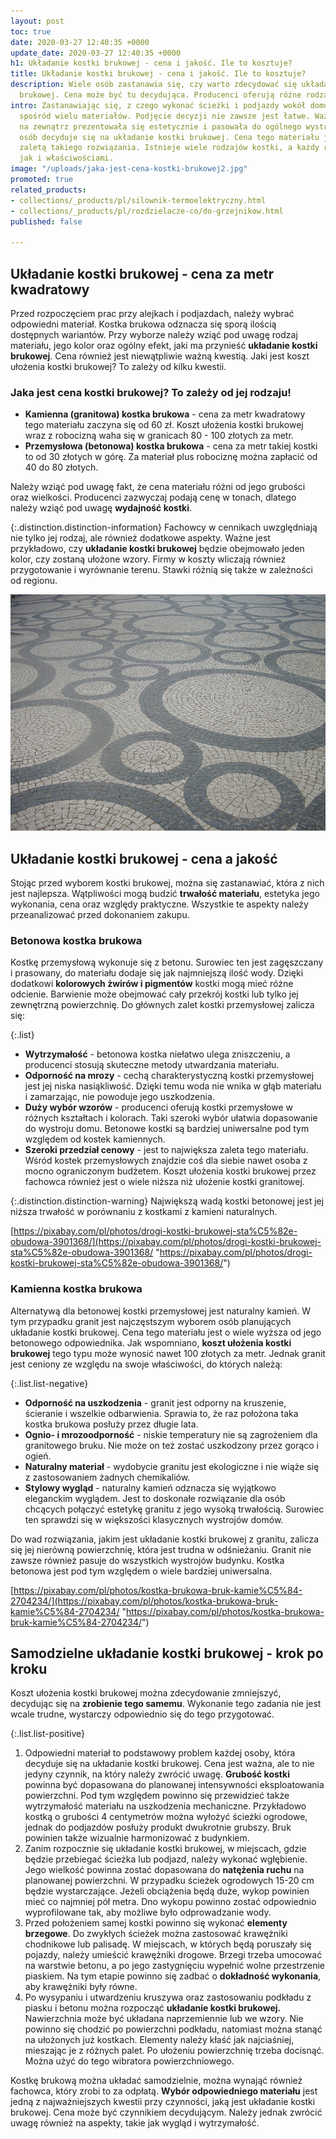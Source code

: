```yaml
---
layout: post
toc: true
date: 2020-03-27 12:40:35 +0000
update_date: 2020-03-27 12:40:35 +0000
h1: Układanie kostki brukowej - cena i jakość. Ile to kosztuje?
title: Układanie kostki brukowej - cena i jakość. Ile to kosztuje?
description: Wiele osób zastanawia się, czy warto zdecydować się układanie kostki
  brukowej. Cena może być tu decydująca. Producenci oferują różne rodzaje kostki brukowej.
intro: Zastanawiając się, z czego wykonać ścieżki i podjazdy wokół domu, można wybierać
  spośród wielu materiałów. Podjęcie decyzji nie zawsze jest łatwe. Ważne, aby przestrzeń
  na zewnątrz prezentowała się estetycznie i pasowała do ogólnego wystroju domu. Wiele
  osób decyduje się na układanie kostki brukowej. Cena tego materiału jest zdecydowanie
  zaletą takiego rozwiązania. Istnieje wiele rodzajów kostki, a każdy różni się ceną,
  jak i właściwościami.
image: "/uploads/jaka-jest-cena-kostki-brukowej2.jpg"
promoted: true
related_products:
- collections/_products/pl/silownik-termoelektryczny.html
- collections/_products/pl/rozdzielacze-co/do-grzejnikow.html
published: false

---
```

## Układanie kostki brukowej - cena za metr kwadratowy

Przed rozpoczęciem prac przy alejkach i podjazdach, należy wybrać odpowiedni materiał. Kostka brukowa odznacza się sporą ilością dostępnych wariantów. Przy wyborze należy wziąć pod uwagę rodzaj materiału, jego kolor oraz ogólny efekt, jaki ma przynieść **układanie kostki brukowej**. Cena również jest niewątpliwie ważną kwestią. Jaki jest koszt ułożenia kostki brukowej? To zależy od kilku kwestii.

### Jaka jest cena kostki brukowej? To zależy od jej rodzaju!

* **Kamienna (granitowa) kostka brukowa** - cena za metr kwadratowy tego materiału zaczyna się od 60 zł. Koszt ułożenia kostki brukowej wraz z robocizną waha się w granicach 80 - 100 złotych za metr.
* **Przemysłowa (betonowa) kostka brukowa** - cena za metr takiej kostki to od 30 złotych w górę. Za materiał plus robociznę można zapłacić od 40 do 80 złotych.

Należy wziąć pod uwagę fakt, że cena materiału różni od jego grubości oraz wielkości. Producenci zazwyczaj podają cenę w tonach, dlatego należy wziąć pod uwagę **wydajność kostki**.

{:.distinction.distinction-information}
Fachowcy w cennikach uwzględniają nie tylko jej rodzaj, ale również dodatkowe aspekty. Ważne jest przykładowo, czy **układanie kostki brukowej** będzie obejmowało jeden kolor, czy zostaną ułożone wzory. Firmy w koszty wliczają również przygotowanie i wyrównanie terenu. Stawki różnią się także w zależności od regionu.

![Jaka jest cena kostki brukowej? To zależy od jej rodzaju!](/uploads/jaka-jest-cena-kostki-brukowej2.jpg "Jaka jest cena kostki brukowej? To zależy od jej rodzaju!")

## Układanie kostki brukowej - cena a jakość

Stojąc przed wyborem kostki brukowej, można się zastanawiać, która z nich jest najlepsza. Wątpliwości mogą budzić **trwałość materiału**, estetyka jego wykonania, cena oraz względy praktyczne. Wszystkie te aspekty należy przeanalizować przed dokonaniem zakupu.

### Betonowa kostka brukowa

Kostkę przemysłową wykonuje się z betonu. Surowiec ten jest zagęszczany i prasowany, do materiału dodaje się jak najmniejszą ilość wody. Dzięki dodatkowi **kolorowych żwirów i pigmentów** kostki mogą mieć różne odcienie. Barwienie może obejmować cały przekrój kostki lub tylko jej zewnętrzną powierzchnię. Do głównych zalet kostki przemysłowej zalicza się:

{:.list}

* **Wytrzymałość** - betonowa kostka niełatwo ulega zniszczeniu, a producenci stosują skuteczne metody utwardzania materiału.
* **Odporność na mrozy** - cechą charakterystyczną kostki przemysłowej jest jej niska nasiąkliwość. Dzięki temu woda nie wnika w głąb materiału i zamarzając, nie powoduje jego uszkodzenia.
* **Duży wybór wzorów** - producenci oferują kostki przemysłowe w różnych kształtach i kolorach. Taki szeroki wybór ułatwia dopasowanie do wystroju domu. Betonowe kostki są bardziej uniwersalne pod tym względem od kostek kamiennych.
* **Szeroki przedział cenowy** - jest to największa zaleta tego materiału. Wśród kostek przemysłowych znajdzie coś dla siebie nawet osoba z mocno ograniczonym budżetem. Koszt ułożenia kostki brukowej przez fachowca również jest o wiele niższa niż ułożenie kostki granitowej.

{:.distinction.distinction-warning}
Największą wadą kostki betonowej jest jej niższa trwałość w porównaniu z kostkami z kamieni naturalnych.

[https://pixabay.com/pl/photos/drogi-kostki-brukowej-sta%C5%82e-obudowa-3901368/](https://pixabay.com/pl/photos/drogi-kostki-brukowej-sta%C5%82e-obudowa-3901368/ "https://pixabay.com/pl/photos/drogi-kostki-brukowej-sta%C5%82e-obudowa-3901368/")

### Kamienna kostka brukowa

Alternatywą dla betonowej kostki przemysłowej jest naturalny kamień. W tym przypadku granit jest najczęstszym wyborem osób planujących układanie kostki brukowej. Cena tego materiału jest o wiele wyższa od jego betonowego odpowiednika. Jak wspomniano, **koszt ułożenia kostki brukowej** tego typu może wynosić nawet 100 złotych za metr. Jednak granit jest ceniony ze względu na swoje właściwości, do których należą:

{:.list.list-negative}

* **Odporność na uszkodzenia** - granit jest odporny na kruszenie, ścieranie i wszelkie odbarwienia. Sprawia to, że raz położona taka kostka brukowa posłuży przez długie lata.
* **Ognio- i mrozoodporność** - niskie temperatury nie są zagrożeniem dla granitowego bruku. Nie może on też zostać uszkodzony przez gorąco i ogień.
* **Naturalny materiał** - wydobycie granitu jest ekologiczne i nie wiąże się z zastosowaniem żadnych chemikaliów.
* **Stylowy wygląd** - naturalny kamień odznacza się wyjątkowo eleganckim wyglądem. Jest to doskonałe rozwiązanie dla osób chcących połączyć estetykę granitu z jego wysoką trwałością. Surowiec ten sprawdzi się w większości klasycznych wystrojów domów.

Do wad rozwiązania, jakim jest układanie kostki brukowej z granitu, zalicza się jej nierówną powierzchnię, która jest trudna w odśnieżaniu. Granit nie zawsze również pasuje do wszystkich wystrojów budynku. Kostka betonowa jest pod tym względem o wiele bardziej uniwersalna.

[https://pixabay.com/pl/photos/kostka-brukowa-bruk-kamie%C5%84-2704234/](https://pixabay.com/pl/photos/kostka-brukowa-bruk-kamie%C5%84-2704234/ "https://pixabay.com/pl/photos/kostka-brukowa-bruk-kamie%C5%84-2704234/")

## Samodzielne układanie kostki brukowej - krok po kroku

Koszt ułożenia kostki brukowej można zdecydowanie zmniejszyć, decydując się na **zrobienie tego samemu**. Wykonanie tego zadania nie jest wcale trudne, wystarczy odpowiednio się do tego przygotować.

{:.list.list-positive}

1. Odpowiedni materiał to podstawowy problem każdej osoby, która decyduje się na układanie kostki brukowej. Cena jest ważna, ale to nie jedyny czynnik, na który należy zwrócić uwagę. **Grubość kostki** powinna być dopasowana do planowanej intensywności eksploatowania powierzchni. Pod tym względem powinno się przewidzieć także wytrzymałość materiału na uszkodzenia mechaniczne. Przykładowo kostką o grubości 4 centymetrów można wyłożyć ścieżki ogrodowe, jednak do podjazdów posłuży produkt dwukrotnie grubszy. Bruk powinien także wizualnie harmonizować z budynkiem.
2. Zanim rozpocznie się układanie kostki brukowej, w miejscach, gdzie będzie przebiegać ścieżka lub podjazd, należy wykonać wgłębienie. Jego wielkość powinna zostać dopasowana do **natężenia ruchu** na planowanej powierzchni. W przypadku ścieżek ogrodowych 15-20 cm będzie wystarczające. Jeżeli obciążenia będą duże, wykop powinien mieć co najmniej pół metra. Dno wykopu powinno zostać odpowiednio wyprofilowane tak, aby możliwe było odprowadzanie wody.
3. Przed położeniem samej kostki powinno się wykonać **elementy brzegowe**. Do zwykłych ścieżek można zastosować krawężniki chodnikowe lub palisadę. W miejscach, w których będą poruszały się pojazdy, należy umieścić krawężniki drogowe. Brzegi trzeba umocować na warstwie betonu, a po jego zastygnięciu wypełnić wolne przestrzenie piaskiem. Na tym etapie powinno się zadbać o **dokładność wykonania**, aby krawężniki były równe.
4. Po wysypaniu i utwardzeniu kruszywa oraz zastosowaniu podkładu z piasku i betonu można rozpocząć **układanie kostki brukowej.** Nawierzchnia może być układana naprzemiennie lub we wzory. Nie powinno się chodzić po powierzchni podkładu, natomiast można stanąć na ułożonych już kostkach. Elementy należy kłaść jak najciaśniej, mieszając je z różnych palet. Po ułożeniu powierzchnię trzeba docisnąć. Można użyć do tego wibratora powierzchniowego.

Kostkę brukową można układać samodzielnie, można wynająć również fachowca, który zrobi to za odpłatą. **Wybór odpowiedniego materiału** jest jedną z najważniejszych kwestii przy czynności, jaką jest układanie kostki brukowej. Cena może być czynnikiem decydującym. Należy jednak zwrócić uwagę również na aspekty, takie jak wygląd i wytrzymałość.